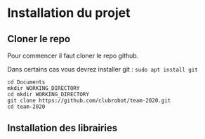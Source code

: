 # Installation du projet

## Cloner le repo

Pour commencer il faut cloner le repo github.

<aside class="notice">
Dans certains cas vous devrez installer git : <code>sudo apt install git</code>
</aside>

```shell
cd Documents
mkdir WORKING_DIRECTORY
cd mkdir WORKING_DIRECTORY
git clone https://github.com/clubrobot/team-2020.git
cd team-2020
```

## Installation des librairies
